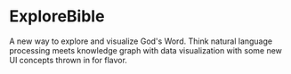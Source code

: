 # ExploreBible
A new way to explore and visualize God's Word. Think natural language processing meets knowledge graph with data visualization with some new UI concepts thrown in for flavor.
